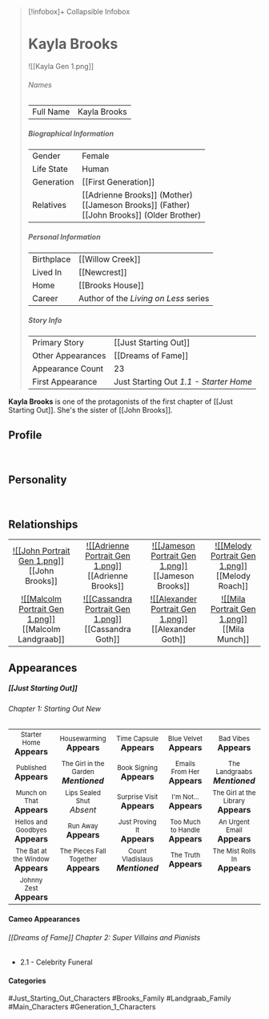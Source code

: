 > [!infobox]+ Collapsible Infobox
> # Kayla Brooks
> ![[Kayla Gen 1.png]] 
> ###### Names 
> |  |  | 
> | ---- | ---- | 
> | Full Name | Kayla Brooks | 
>
> ##### Biographical Information
> |  |  | 
> | ---- | ---- | 
> | Gender | Female | 
> | Life State | Human |
> | Generation | [[First Generation]] |
> | Relatives | [[Adrienne Brooks]] (Mother)<br>[[Jameson Brooks]] (Father)<br>[[John Brooks]] (Older Brother)
> 
> ##### Personal Information
> |  |  | 
> | ---- | ---- | 
> | Birthplace |[[Willow Creek]]| 
> | Lived In |[[Newcrest]]| 
> | Home |[[Brooks House]]| 
> | Career | Author of the *Living on Less* series | 
> 
> ##### Story Info
> |  |  | 
> | ---- | ---- | 
> | Primary Story | [[Just Starting Out]] |
> | Other Appearances | [[Dreams of Fame]] |  
> | Appearance Count | 23 | 
> | First Appearance | Just Starting Out *1.1 - Starter Home*

**Kayla Brooks** is one of the protagonists of the first chapter of [[Just Starting Out]]. She's the sister of [[John Brooks]].

## Profile

<br style="clear:both; margin: 0; padding: 0" />

## Personality

<br style="clear:both; margin: 0; padding: 0" />

## Relationships
| | | | |
| ------------------------------------------------------------- | -------------------------------------------- | ------------------------------------------ | --------------------------------------------- |
|<center>[![[John Portrait Gen 1.png]]](<John Brooks>)<br>[[John Brooks]] |<center>[![[Adrienne Portrait Gen 1.png]]](<Adrienne Brooks>)<br>[[Adrienne Brooks]]|<center>[![[Jameson Portrait Gen 1.png]]](<Jameson Brooks>)<br>[[Jameson Brooks]]|<center>[![[Melody Portrait Gen 1.png]]](<Melody Roach>)<br>[[Melody Roach]]|
|<center>[![[Malcolm Portrait Gen 1.png]]](<Malcolm Landgraab>)<br>[[Malcolm Landgraab]]|<center>[![[Cassandra Portrait Gen 1.png]]](<Cassandra Goth>)<br>[[Cassandra Goth]]|<center>[![[Alexander Portrait Gen 1.png]]](<Alexander Goth>)<br>[[Alexander Goth]]|<center>[![[Mila Portrait Gen 1.png]]](<Mitch Laurent>)<br>[[Mila Munch]]|

## Appearances
##### [[Just Starting Out]]
###### Chapter 1: Starting Out New
|                                                                       |                                                                         |                                                                     |                                                                        |                                                                          |
| --------------------------------------------------------------------- | ----------------------------------------------------------------------- | ------------------------------------------------------------------- | ---------------------------------------------------------------------- | ------------------------------------------------------------------------ |
| <center><font size=2>Starter Home<br><font size=3>**Appears** | <center><font size=2>Housewarming<br><font size=3>**Appears** | <center><font size=2>Time Capsule<br><font size=3>**Appears** | <center><font size=2>Blue Velvet<br><font size=3>**Appears** | <center><font size=2>Bad Vibes<br><font size=3>**Appears**|
| <center><font size=2>Published<br><font size=3>**Appears**| <center><font size=2>The Girl in the Garden<br><font size=3>***Mentioned*** | <center><font size=2>Book Signing<br><font size=3>**Appears** | <center><font size=2>Emails From Her<br><font size=3>**Appears** | <center><font size=2>The Landgraabs<br><font size=3>***Mentioned*** |
| <center><font size=2>Munch on That<br><font size=3>**Appears** | <center><font size=2>Lips Sealed Shut<br><font size=3>*Absent* | <center><font size=2>Surprise Visit<br><font size=3>**Appears** | <center><font size=2>I'm Not...<br><font size=3>**Appears** | <center><font size=2>The Girl at the Library<br><font size=3>**Appears** |
| <center><font size=2>Hellos and Goodbyes<br><font size=3>**Appears** | <center><font size=2>Run Away<br><font size=3>**Appears** | <center><font size=2>Just Proving It<br><font size=3>**Appears** | <center><font size=2>Too Much to Handle<br><font size=3>**Appears** | <center><font size=2>An Urgent Email<br><font size=3>**Appears** |
| <center><font size=2>The Bat at the Window<br><font size=3>**Appears**| <center><font size=2>The Pieces Fall Together<br><font size=3>**Appears** | <center><font size=2>Count Vladislaus<br><font size=3>***Mentioned*** | <center><font size=2>The Truth<br><font size=3>**Appears** | <center><font size=2>The Mist Rolls In<br><font size=3>**Appears** |
| <center><font size=2>Johnny Zest<br><font size=3>**Appears** |

#### Cameo Appearances
###### [[Dreams of Fame]] Chapter 2: Super Villains and Pianists
- 2.1 - Celebrity Funeral

#### Categories
#Just_Starting_Out_Characters #Brooks_Family #Landgraab_Family #Main_Characters #Generation_1_Characters